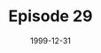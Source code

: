 ---
layout: podcast
title: Episode 29 
number: 29
subtitle: 
summary: 
date: 1999-12-31
location: https://dl.dropboxusercontent.com/s/kduhvcyfrjw8k50/watir_podcast_29.mp3?dl=0
size: 
duration: 
---